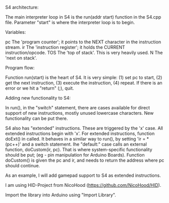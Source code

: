 S4 architecture:

The main interpreter loop in S4 is the run(addr start) function in the S4.cpp file. Parameter "start" is where the interpreter loop is to begin.

Variables:

pc      The 'program counter'; it points to the NEXT character in the instruction stream.
ir      The 'instruction register'; it holds the CURRENT instruction/opcode.
TOS     The 'top of stack'. This is very heavily used.
N       The 'next on stack'.

Program flow:

Function run(start) is the heart of S4. It is very simple: (1) set pc to start, (2) get the next instruction, (3) execute the instruction, (4) repeat. If there is an error or we hit a "return" (;), quit.

Adding new functionality to S4:

In run(), in the "switch" statement, there are cases available for direct support of new instructions, mostly unused lowercase characters. New functionality can be put there.

S4 also has "extended" instructions. These are triggered by the 'x' case. All extended instructions begin with 'x'. For extended instructions, function doExt() in called. It behaves in a similar way to run(), by setting 'ir = \*(pc++)' and a switch statement. Ihe "default:" case calls an external function, doCustom(ir, pc). That is where system-specific functionality should be put; (eg - pin manipulation for Arduino Boards). Function doCustom() is given the pc and ir, and needs to return the address where pc should continue.

As an example, I will add gamepad support to S4 as extended instructions.

I am using HID-Project from NicoHood (https://github.com/NicoHood/HID).

Import the library into Arduino using "Import Library".

